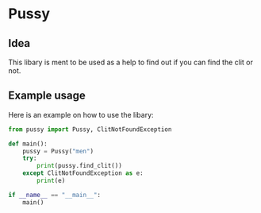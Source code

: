 # Pussy
## Idea
This libary is ment to be used as a help to find out if you can find the clit or not.
## Example usage
Here is an example on how to use the libary:

```python
from pussy import Pussy, ClitNotFoundException

def main():
    pussy = Pussy("men")
    try:
        print(pussy.find_clit())
    except ClitNotFoundException as e:
        print(e)

if __name__ == "__main__":
    main()
```
